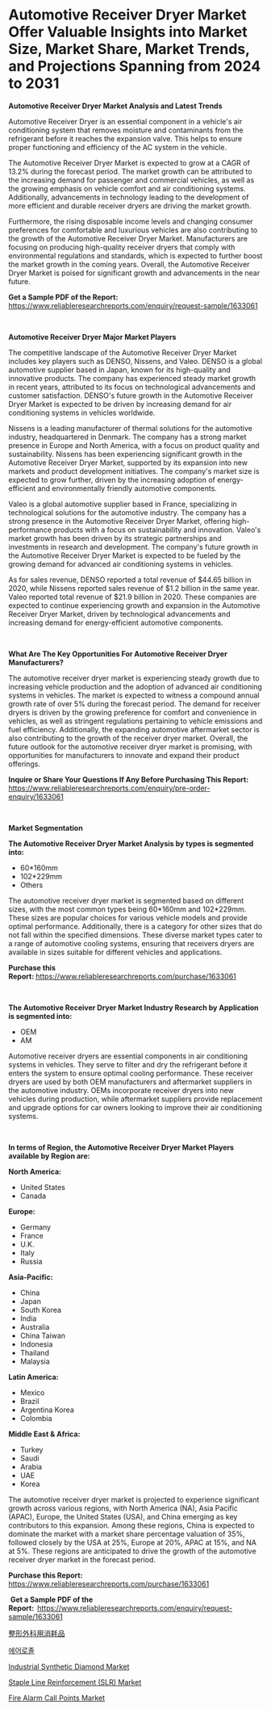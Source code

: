 <p><h1>Automotive Receiver Dryer Market Offer Valuable Insights into Market Size, Market Share, Market Trends, and Projections Spanning from 2024 to 2031</h1></p><p><strong>Automotive Receiver Dryer Market Analysis and Latest Trends</strong></p>
<p><p>Automotive Receiver Dryer is an essential component in a vehicle's air conditioning system that removes moisture and contaminants from the refrigerant before it reaches the expansion valve. This helps to ensure proper functioning and efficiency of the AC system in the vehicle.</p><p>The Automotive Receiver Dryer Market is expected to grow at a CAGR of 13.2% during the forecast period. The market growth can be attributed to the increasing demand for passenger and commercial vehicles, as well as the growing emphasis on vehicle comfort and air conditioning systems. Additionally, advancements in technology leading to the development of more efficient and durable receiver dryers are driving the market growth.</p><p>Furthermore, the rising disposable income levels and changing consumer preferences for comfortable and luxurious vehicles are also contributing to the growth of the Automotive Receiver Dryer Market. Manufacturers are focusing on producing high-quality receiver dryers that comply with environmental regulations and standards, which is expected to further boost the market growth in the coming years. Overall, the Automotive Receiver Dryer Market is poised for significant growth and advancements in the near future.</p></p>
<p><strong>Get a Sample PDF of the Report:&nbsp;</strong> <a href="https://www.reliableresearchreports.com/enquiry/request-sample/1633061">https://www.reliableresearchreports.com/enquiry/request-sample/1633061</a></p>
<p>&nbsp;</p>
<p><strong>Automotive Receiver Dryer Major Market Players</strong></p>
<p><p>The competitive landscape of the Automotive Receiver Dryer Market includes key players such as DENSO, Nissens, and Valeo. DENSO is a global automotive supplier based in Japan, known for its high-quality and innovative products. The company has experienced steady market growth in recent years, attributed to its focus on technological advancements and customer satisfaction. DENSO's future growth in the Automotive Receiver Dryer Market is expected to be driven by increasing demand for air conditioning systems in vehicles worldwide.</p><p>Nissens is a leading manufacturer of thermal solutions for the automotive industry, headquartered in Denmark. The company has a strong market presence in Europe and North America, with a focus on product quality and sustainability. Nissens has been experiencing significant growth in the Automotive Receiver Dryer Market, supported by its expansion into new markets and product development initiatives. The company's market size is expected to grow further, driven by the increasing adoption of energy-efficient and environmentally friendly automotive components.</p><p>Valeo is a global automotive supplier based in France, specializing in technological solutions for the automotive industry. The company has a strong presence in the Automotive Receiver Dryer Market, offering high-performance products with a focus on sustainability and innovation. Valeo's market growth has been driven by its strategic partnerships and investments in research and development. The company's future growth in the Automotive Receiver Dryer Market is expected to be fueled by the growing demand for advanced air conditioning systems in vehicles.</p><p>As for sales revenue, DENSO reported a total revenue of $44.65 billion in 2020, while Nissens reported sales revenue of $1.2 billion in the same year. Valeo reported total revenue of $21.9 billion in 2020. These companies are expected to continue experiencing growth and expansion in the Automotive Receiver Dryer Market, driven by technological advancements and increasing demand for energy-efficient automotive components.</p></p>
<p>&nbsp;</p>
<p><strong>What Are The Key Opportunities For Automotive Receiver Dryer Manufacturers?</strong></p>
<p><p>The automotive receiver dryer market is experiencing steady growth due to increasing vehicle production and the adoption of advanced air conditioning systems in vehicles. The market is expected to witness a compound annual growth rate of over 5% during the forecast period. The demand for receiver dryers is driven by the growing preference for comfort and convenience in vehicles, as well as stringent regulations pertaining to vehicle emissions and fuel efficiency. Additionally, the expanding automotive aftermarket sector is also contributing to the growth of the receiver dryer market. Overall, the future outlook for the automotive receiver dryer market is promising, with opportunities for manufacturers to innovate and expand their product offerings.</p></p>
<p><strong>Inquire or Share Your Questions If Any Before Purchasing This Report:</strong> <a href="https://www.reliableresearchreports.com/enquiry/pre-order-enquiry/1633061">https://www.reliableresearchreports.com/enquiry/pre-order-enquiry/1633061</a></p>
<p>&nbsp;</p>
<p><strong>Market Segmentation</strong></p>
<p><strong>The Automotive Receiver Dryer Market Analysis by types is segmented into:</strong></p>
<p><ul><li>60*160mm</li><li>102*229mm</li><li>Others</li></ul></p>
<p><p>The automotive receiver dryer market is segmented based on different sizes, with the most common types being 60*160mm and 102*229mm. These sizes are popular choices for various vehicle models and provide optimal performance. Additionally, there is a category for other sizes that do not fall within the specified dimensions. These diverse market types cater to a range of automotive cooling systems, ensuring that receivers dryers are available in sizes suitable for different vehicles and applications.</p></p>
<p><strong>Purchase this Report:&nbsp;</strong><a href="https://www.reliableresearchreports.com/purchase/1633061">https://www.reliableresearchreports.com/purchase/1633061</a></p>
<p>&nbsp;</p>
<p><strong>The Automotive Receiver Dryer Market Industry Research by Application is segmented into:</strong></p>
<p><ul><li>OEM</li><li>AM</li></ul></p>
<p><p>Automotive receiver dryers are essential components in air conditioning systems in vehicles. They serve to filter and dry the refrigerant before it enters the system to ensure optimal cooling performance. These receiver dryers are used by both OEM manufacturers and aftermarket suppliers in the automotive industry. OEMs incorporate receiver dryers into new vehicles during production, while aftermarket suppliers provide replacement and upgrade options for car owners looking to improve their air conditioning systems.</p></p>
<p>&nbsp;</p>
<p><strong>In terms of Region, the Automotive Receiver Dryer Market Players available by Region are:</strong></p>
<p>
    <p> <strong> North America: </strong>
        <ul>
            <li>United States</li>
            <li>Canada</li>
        </ul>
        </p> 
    <p> <strong> Europe: </strong>
        <ul>
            <li>Germany</li>
            <li>France</li>
            <li>U.K.</li>
            <li>Italy</li>
            <li>Russia</li>
        </ul>
        </p> 
    <p> <strong> Asia-Pacific: </strong>
        <ul>
            <li>China</li>
            <li>Japan</li>
            <li>South Korea</li>
            <li>India</li>
            <li>Australia</li>
            <li>China Taiwan</li>
            <li>Indonesia</li>
            <li>Thailand</li>
            <li>Malaysia</li>
        </ul>
        </p> 
    <p> <strong> Latin America: </strong>
        <ul>
            <li>Mexico</li>
            <li>Brazil</li>
            <li>Argentina Korea</li>
            <li>Colombia</li>
        </ul>
        </p> 
    <p> <strong> Middle East & Africa: </strong>
        <ul>
            <li>Turkey</li>
            <li>Saudi</li>
            <li>Arabia</li>
            <li>UAE</li>
            <li>Korea</li>
        </ul>
    </p>
    </p>
<p><p>The automotive receiver dryer market is projected to experience significant growth across various regions, with North America (NA), Asia Pacific (APAC), Europe, the United States (USA), and China emerging as key contributors to this expansion. Among these regions, China is expected to dominate the market with a market share percentage valuation of 35%, followed closely by the USA at 25%, Europe at 20%, APAC at 15%, and NA at 5%. These regions are anticipated to drive the growth of the automotive receiver dryer market in the forecast period.</p></p>
<p><strong>Purchase this Report: </strong><a href="https://www.reliableresearchreports.com/purchase/1633061">https://www.reliableresearchreports.com/purchase/1633061</a></p>
<p>&nbsp;<strong>Get a Sample PDF of the Report:&nbsp;&nbsp;</strong><a href="https://www.reliableresearchreports.com/enquiry/request-sample/1633061">https://www.reliableresearchreports.com/enquiry/request-sample/1633061</a></p>
<p><strong></strong></p>
<p><p><a href="https://github.com/mohamedbakry57/Market-Research-Report-List-2/blob/main/1809624186343.md">整形外科用消耗品</a></p><p><a href="https://github.com/laholand/Market-Research-Report-List-2/blob/main/1838436186248.md">에어로졸</a></p><p><a href="https://view.publitas.com/reportprime-1/industrial-synthetic-diamond-market-offers-provide-insightful-data-for-the-time-period-from-2024-to-2031-and-also-provide-analysis-based-on-application-type-and-region/">Industrial Synthetic Diamond Market</a></p><p><a href="https://flame-sidecar-702.notion.site/Staple-Line-Reinforcement-SLR-Market-Analysis-Examines-its-Scope-on-Growth-Opportunities-and-Fore-80309a98847d4261987dcd4069f70bf5">Staple Line Reinforcement (SLR) Market</a></p><p><a href="https://view.publitas.com/reportprime-1/fire-alarm-call-points-market-insights-market-players-and-forecast-till-2031/">Fire Alarm Call Points Market</a></p></p>